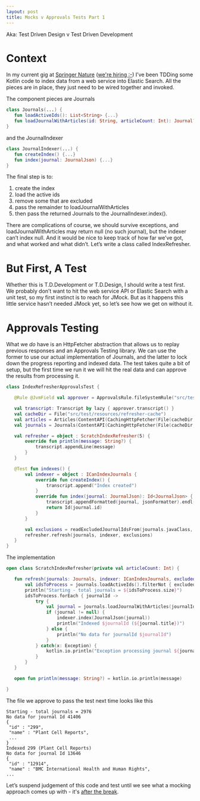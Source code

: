 ```yaml
---
layout: post
title: Mocks v Approvals Tests Part 1
---
```


Aka: Test Driven Design v Test Driven Development

# Context

In my current gig at [Springer Nature](http://springernature.com) ([we're hiring :-](https://www.linkedin.com/jobs/springer-science-business-media-jobs)) I’ve been TDDing some Kotlin code to index data from a web service into Elastic Search. All the pieces are in place, they just need to be wired together and invoked.

The component pieces are Journals

``` kotlin
class Journals(...) {
   fun loadActiveIds(): List<String> {...}
   fun loadJournalWithArticles(id: String, articleCount: Int): Journal? {...}
}
```

and the JournalIndexer

``` kotlin
class JournalIndexer(...) {
   fun createIndex() {...}
   fun index(journal: JournalJson) {...}
}
```

The final step is to:

1. create the index
2. load the active ids
3. remove some that are excluded
4. pass the remainder to loadJournalWithArticles
5. then pass the returned Journals to the JournalIndexer.index().

There are complications of course, we should survive exceptions, and loadJournalWithArticles may return null (no such journal), but the indexer can’t index null. And it would be nice to keep track of how far we’ve got, and what worked and what didn’t. Let’s write a class called IndexRefresher.

# But First, A Test

Whether this is T.D.Development or T.D.Design, I should write a test first. We probably don’t want to hit the web service API or Elastic Search with a unit test, so my first instinct is to reach for JMock. But as it happens this little service hasn’t needed JMock yet, so let’s see how we get on without it.

# Approvals Testing

What we *do* have is an HttpFetcher abstraction that allows us to replay previous responses and an Approvals Testing library. We can use the former to use our actual implementation of Journals, and the latter to lock down the progress reporting and indexed data. The test takes quite a bit of setup, but the first time we run it we will hit the real data and can approve the results from processing it.

``` kotlin
class IndexRefresherApprovalsTest {

   @Rule @JvmField val approver = ApprovalsRule.fileSystemRule("src/test/java")

   val transcript: Transcript by lazy { approver.transcript() }
   val cacheDir = File("src/test/resources/refresher-cache")
   val articles = Articles(ContentAPI(CachingHttpFetcher(File(cacheDir, "articles-http-cache"), httpFetcher)))
   val journals = Journals(ContentAPI(CachingHttpFetcher(File(cacheDir, "journals-http-cache"), httpFetcher)), articles)

   val refresher = object : ScratchIndexRefresher(5) {
       override fun println(message: String?) {
           transcript.appendLine(message)
       }
   }

   @Test fun indexes() {
       val indexer = object : ICanIndexJournals {
           override fun createIndex() {
               transcript.append("Index created")
           }
           override fun index(journal: JournalJson): Id<JournalJson> {
               transcript.appendFormatted(journal, jsonFormatter).endl()
               return Id(journal.id)
           }
       }

       val exclusions = readExcludedJournalIdsFrom(journals.javaClass, "/excluded-journals.csv")
       refresher.refresh(journals, indexer, exclusions)
   }
}
```

The implementation

``` kotlin
open class ScratchIndexRefresher(private val articleCount: Int) {

   fun refresh(journals: Journals, indexer: ICanIndexJournals, excludedIds: Set<String>) {
       val idsToProcess = journals.loadActiveIds().filterNot { excludedIds.contains(it) }
       println("Starting - total journals = ${idsToProcess.size}")
       idsToProcess.forEach { journalId ->
           try {
               val journal = journals.loadJournalWithArticles(journalId, articleCount)
               if (journal != null) {
                   indexer.index(JournalJson(journal))
                   println("Indexed $journalId (${journal.title})")
               } else {
                   println("No data for journalId $journalId")
               }
           } catch(x: Exception) {
               kotlin.io.println("Exception processing journal ${journalId}, ${x.message}")
           }
       }
   }

   open fun println(message: String?) = kotlin.io.println(message)

}
```

The file we approve to pass the test next time looks like this

```
Starting - total journals = 2976
No data for journal Id 41406
{
 "id" : "299",
 "name" : "Plant Cell Reports",
 ...
}
Indexed 299 (Plant Cell Reports)
No data for journal Id 13646
{
 "id" : "12914",
 "name" : "BMC International Health and Human Rights",
...
```

Let’s suspend judgement of this code and test until we see what a mocking approach comes up with - it's [after the break](/mocks-v-approvals-tests-part2.html).
